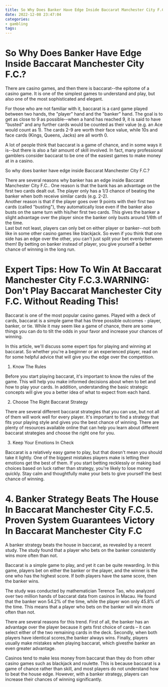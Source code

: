 ```yaml
---
title: So Why Does Banker Have Edge Inside Baccarat Manchester City F.C. 
date: 2022-12-08 23:47:04
categories:
- gambling
tags:
---
```



#  So Why Does Banker Have Edge Inside Baccarat Manchester City F.C.? 

There are casino games, and then there is baccarat--the epitome of a casino game. It is one of the simplest games to understand and play, but also one of the most sophisticated and elegant.

For those who are not familiar with it, baccarat is a card game played between two hands, the "player" hand and the "banker" hand. The goal is to get as close to 9 as possible--when a hand has reached 9, it is said to have "busted" and any further cards would be counted as their value (e.g. an Ace would count as 1). The cards 2-9 are worth their face value, while 10s and face cards (Kings, Queens, Jacks) are all worth 0.

A lot of people think that baccarat is a game of chance, and in some ways it is--but there is also a fair amount of skill involved. In fact, many professional gamblers consider baccarat to be one of the easiest games to make money at in a casino.

So why does banker have edge inside Baccarat Manchester City F.C.? 


There are several reasons why banker has an edge inside Baccarat Manchester City F.C.. One reason is that the bank has an advantage on the first two cards dealt out. The player only has a 1/3 chance of beating the banker when both receive similar cards (e.g. 2-2).   
Another reason is that if the player goes over 9 points with their first two cards (called "busting"), they automatically lose even if the banker also busts on the same turn with his/her first two cards. This gives the banker a slight advantage over the player since the banker only busts around 1/6th of the time.   
Last but not least, players can only bet on either player or banker--not both like in some other casino games like blackjack. So even if you think that one side has an edge over the other, you can't just split your bet evenly between them! By betting on banker instead of player, you give yourself a better chance of winning in the long run.

#  Expert Tips: How To Win At Baccarat Manchester City F.C.3.WARNING: Don't Play Baccarat Manchester City F.C. Without Reading This! 

Baccarat is one of the most popular casino games. Played with a deck of cards, baccarat is a simple game that has three possible outcomes - player, banker, or tie. While it may seem like a game of chance, there are some things you can do to tilt the odds in your favor and increase your chances of winning.

In this article, we'll discuss some expert tips for playing and winning at baccarat. So whether you're a beginner or an experienced player, read on for some helpful advice that will give you the edge over the competition.

1. Know The Rules

Before you start playing baccarat, it's important to know the rules of the game. This will help you make informed decisions about when to bet and how to play your cards. In addition, understanding the basic strategic concepts will give you a better idea of what to expect from each hand.

2. Choose The Right Baccarat Strategy

There are several different baccarat strategies that you can use, but not all of them will work well for every player. It's important to find a strategy that fits your playing style and gives you the best chance of winning. There are plenty of resources available online that can help you learn about different baccarat strategies and choose the right one for you.

3. Keep Your Emotions In Check

Baccarat is a relatively easy game to play, but that doesn't mean you should take it lightly. One of the biggest mistakes players make is letting their emotions get the best of them. If you start betting recklessly or making bad choices based on luck rather than strategy, you're likely to lose money quickly. Stay calm and thoughtfully make your bets to give yourself the best chance of winning.

# 4. Banker Strategy Beats The House In Baccarat Manchester City F.C.5. Proven System Guarantees Victory In Baccarat Manchester City F.C

A banker strategy beats the house in baccarat, as revealed by a recent study. The study found that a player who bets on the banker consistently wins more often than not.

Baccarat is a simple game to play, and yet it can be quite rewarding. In this game, players bet on either the banker or the player, and the winner is the one who has the highest score. If both players have the same score, then the banker wins.

The study was conducted by mathematician Terence Tao, who analyzed over two million hands of baccarat data from casinos in Macau. He found that the banker won 54.2% of the time, while the player won only 45.8% of the time. This means that a player who bets on the banker will win more often than not.

There are several reasons for this trend. First of all, the banker has an advantage over the player because it gets first choice of cards – it can select either of the two remaining cards in the deck. Secondly, when both players have identical scores,the banker always wins. Finally, players usually make mistakes when playing baccarat, which givesthe banker an even greater advantage.

Casinos tend to make less money from baccarat than they do from other casino games such as blackjack and roulette. This is because baccarat is a game of chance rather than skill, and most players do not understand how to beat the house edge. However, with a banker strategy, players can increase their chances of winning significantly.
